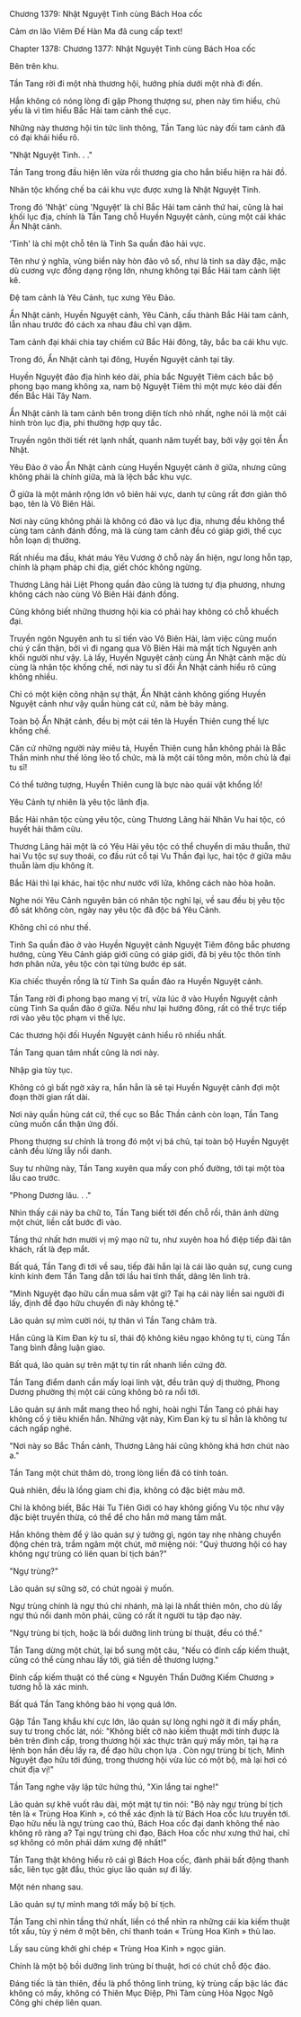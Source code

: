 




Chương 1379: Nhật Nguyệt Tinh cùng Bách Hoa cốc


Cảm ơn lão Viêm Đế Hàn Ma đã cung cấp text!

Chapter 1378: Chương 1377: Nhật Nguyệt Tinh cùng Bách Hoa cốc

Bên trên khu.

Tần Tang rời đi một nhà thương hội, hướng phía dưới một nhà đi đến.

Hắn không có nóng lòng đi gặp Phong thượng sư, phen này tìm hiểu, chủ yếu là vì tìm hiểu Bắc Hải tam cảnh thế cục.

Những này thương hội tin tức linh thông, Tần Tang lúc này đối tam cảnh đã có đại khái hiểu rõ.

"Nhật Nguyệt Tinh. . ."

Tần Tang trong đầu hiện lên vừa rồi thương gia cho hắn biểu hiện ra hải đồ.

Nhân tộc khống chế ba cái khu vực được xưng là Nhật Nguyệt Tinh.

Trong đó 'Nhật' cùng 'Nguyệt' là chỉ Bắc Hải tam cảnh thứ hai, cũng là hai khối lục địa, chính là Tần Tang chỗ Huyền Nguyệt cảnh, cùng một cái khác Ẩn Nhật cảnh.

'Tinh' là chỉ một chỗ tên là Tinh Sa quần đảo hải vực.

Tên như ý nghĩa, vùng biển này hòn đảo vô số, như là tinh sa dày đặc, mặc dù cương vực đồng dạng rộng lớn, nhưng không tại Bắc Hải tam cảnh liệt kê.

Đệ tam cảnh là Yêu Cảnh, tục xưng Yêu Đảo.

Ẩn Nhật cảnh, Huyền Nguyệt cảnh, Yêu Cảnh, cấu thành Bắc Hải tam cảnh, lẫn nhau trước đó cách xa nhau đâu chỉ vạn dặm.

Tam cảnh đại khái chia tay chiếm cứ Bắc Hải đông, tây, bắc ba cái khu vực.

Trong đó, Ẩn Nhật cảnh tại đông, Huyền Nguyệt cảnh tại tây.

Huyền Nguyệt đảo địa hình kéo dài, phía bắc Nguyệt Tiêm cách bắc bộ phong bạo mang không xa, nam bộ Nguyệt Tiêm thì một mực kéo dài đến đến Bắc Hải Tây Nam.

Ẩn Nhật cảnh là tam cảnh bên trong diện tích nhỏ nhất, nghe nói là một cái hình tròn lục địa, phi thường hợp quy tắc.

Truyền ngôn thời tiết rét lạnh nhất, quanh năm tuyết bay, bởi vậy gọi tên Ẩn Nhật.

Yêu Đảo ở vào Ẩn Nhật cảnh cùng Huyền Nguyệt cảnh ở giữa, nhưng cũng không phải là chính giữa, mà là lệch bắc khu vực.

Ở giữa là một mảnh rộng lớn vô biên hải vực, danh tự cũng rất đơn giản thô bạo, tên là Vô Biên Hải.

Nơi này cũng không phải là không có đảo và lục địa, nhưng đều không thể cùng tam cảnh đánh đồng, mà là cùng tam cảnh đều có giáp giới, thế cục hỗn loạn dị thường.

Rất nhiều ma đầu, khát máu Yêu Vương ở chỗ này ẩn hiện, ngư long hỗn tạp, chính là phạm pháp chi địa, giết chóc không ngừng.

Thương Lãng hải Liệt Phong quần đảo cũng là tương tự địa phương, nhưng không cách nào cùng Vô Biên Hải đánh đồng.

Cũng không biết những thương hội kia có phải hay không có chỗ khuếch đại.

Truyền ngôn Nguyên anh tu sĩ tiến vào Vô Biên Hải, làm việc cũng muốn chú ý cẩn thận, bởi vì đi ngang qua Vô Biên Hải mà mất tích Nguyên anh khối người như vậy. Là lấy, Huyền Nguyệt cảnh cùng Ẩn Nhật cảnh mặc dù cùng là nhân tộc khống chế, nơi này tu sĩ đối Ẩn Nhật cảnh hiểu rõ cũng không nhiều.

Chỉ có một kiện công nhận sự thật, Ẩn Nhật cảnh không giống Huyền Nguyệt cảnh như vậy quần hùng cát cứ, năm bè bảy mảng.

Toàn bộ Ẩn Nhật cảnh, đều bị một cái tên là Huyền Thiên cung thế lực khống chế.

Căn cứ những người này miêu tả, Huyền Thiên cung hẳn không phải là Bắc Thần minh như thế lỏng lẻo tổ chức, mà là một cái tông môn, môn chủ là đại tu sĩ!

Có thể tưởng tượng, Huyền Thiên cung là bực nào quái vật khổng lồ!

Yêu Cảnh tự nhiên là yêu tộc lãnh địa.

Bắc Hải nhân tộc cùng yêu tộc, cùng Thương Lãng hải Nhân Vu hai tộc, có huyết hải thâm cừu.

Thương Lãng hải một là có Yêu Hải yêu tộc có thể chuyển di mâu thuẫn, thứ hai Vu tộc sự suy thoái, co đầu rút cổ tại Vu Thần đại lục, hai tộc ở giữa mâu thuẫn làm dịu không ít.

Bắc Hải thì lại khác, hai tộc như nước với lửa, không cách nào hòa hoãn.

Nghe nói Yêu Cảnh nguyên bản có nhân tộc nghỉ lại, về sau đều bị yêu tộc đồ sát không còn, ngày nay yêu tộc đã độc bá Yêu Cảnh.

Không chỉ có như thế.

Tinh Sa quần đảo ở vào Huyền Nguyệt cảnh Nguyệt Tiêm đông bắc phương hướng, cùng Yêu Cảnh giáp giới cũng có giáp giới, đã bị yêu tộc thôn tính hơn phân nửa, yêu tộc còn tại từng bước ép sát.

Kia chiếc thuyền rồng là từ Tinh Sa quần đảo ra Huyền Nguyệt cảnh.

Tần Tang rời đi phong bạo mang vị trí, vừa lúc ở vào Huyền Nguyệt cảnh cùng Tinh Sa quần đảo ở giữa. Nếu như lại hướng đông, rất có thể trực tiếp rơi vào yêu tộc phạm vi thế lực.

Các thương hội đối Huyền Nguyệt cảnh hiểu rõ nhiều nhất.

Tần Tang quan tâm nhất cũng là nơi này.

Nhập gia tùy tục.

Không có gì bất ngờ xảy ra, hắn hẳn là sẽ tại Huyền Nguyệt cảnh đợi một đoạn thời gian rất dài.

Nơi này quần hùng cát cứ, thế cục so Bắc Thần cảnh còn loạn, Tần Tang cũng muốn cẩn thận ứng đối.

Phong thượng sư chính là trong đó một vị bá chủ, tại toàn bộ Huyền Nguyệt cảnh đều lừng lẫy nổi danh.

Suy tư những này, Tần Tang xuyên qua mấy con phố đường, tới tại một tòa lầu cao trước.

"Phong Dương lâu. . ."

Nhìn thấy cái này ba chữ to, Tần Tang biết tới đến chỗ rồi, thân ảnh dừng một chút, liền cất bước đi vào.

Tầng thứ nhất hơn mười vị mỹ mạo nữ tu, như xuyên hoa hồ điệp tiếp đãi tân khách, rất là đẹp mắt.

Bất quá, Tần Tang đi tới về sau, tiếp đãi hắn lại là cái lão quản sự, cung cung kính kính đem Tần Tang dẫn tới lầu hai tĩnh thất, dâng lên linh trà.

"Minh Nguyệt đạo hữu cần mua sắm vật gì? Tại hạ cái này liền sai người đi lấy, định để đạo hữu chuyến đi này không tệ."

Lão quản sự mỉm cười nói, tự thân vì Tần Tang châm trà.

Hắn cũng là Kim Đan kỳ tu sĩ, thái độ không kiêu ngạo không tự ti, cùng Tần Tang bình đẳng luận giao.

Bất quá, lão quản sự trên mặt tự tin rất nhanh liền cứng đờ.

Tần Tang điểm danh cần mấy loại linh vật, đều trân quý dị thường, Phong Dương phường thị một cái cũng không bỏ ra nổi tới.

Lão quản sự ánh mắt mang theo hồ nghi, hoài nghi Tần Tang có phải hay không cố ý tiêu khiển hắn. Những vật này, Kim Đan kỳ tu sĩ hẳn là không tư cách ngấp nghé.

"Nơi này so Bắc Thần cảnh, Thương Lãng hải cũng không khá hơn chút nào a."

Tần Tang một chút thăm dò, trong lòng liền đã có tính toán.

Quả nhiên, đều là lồng giam chi địa, không có đặc biệt màu mỡ.

Chỉ là không biết, Bắc Hải Tu Tiên Giới có hay không giống Vu tộc như vậy đặc biệt truyền thừa, có thể để cho hắn mở mang tầm mắt.

Hắn không thèm để ý lão quản sự ý tưởng gì, ngón tay nhẹ nhàng chuyển động chén trà, trầm ngâm một chút, mở miệng nói: "Quý thương hội có hay không ngự trùng có liên quan bí tịch bán?"

"Ngự trùng?"

Lão quản sự sững sờ, có chút ngoài ý muốn.

Ngự trùng chính là ngự thú chi nhánh, mà lại là nhất thiên môn, cho dù lấy ngự thú nổi danh môn phái, cũng có rất ít người tu tập đạo này.

"Ngự trùng bí tịch, hoặc là bồi dưỡng linh trùng bí thuật, đều có thể."

Tần Tang dừng một chút, lại bổ sung một câu, "Nếu có đỉnh cấp kiếm thuật, cũng có thể cùng nhau lấy tới, giá tiền dễ thương lượng."

Đỉnh cấp kiếm thuật có thể cùng « Nguyên Thần Dưỡng Kiếm Chương » tương hỗ là xác minh.

Bất quá Tần Tang không báo hi vọng quá lớn.

Gặp Tần Tang khẩu khí cực lớn, lão quản sự lòng nghi ngờ ít đi mấy phần, suy tư trong chốc lát, nói: "Không biết cỡ nào kiếm thuật mới tính được là bên trên đỉnh cấp, trong thương hội xác thực trân quý mấy môn, tại hạ ra lệnh bọn hắn đều lấy ra, để đạo hữu chọn lựa . Còn ngự trùng bí tịch, Minh Nguyệt đạo hữu tới đúng, trong thương hội vừa lúc có một bộ, mà lại hơi có chút địa vị!"

Tần Tang nghe vậy lập tức hứng thú, "Xin lắng tai nghe!"

Lão quản sự khẽ vuốt râu dài, một mặt tự tin nói: "Bộ này ngự trùng bí tịch tên là « Trùng Hoa Kinh », có thể xác định là từ Bách Hoa cốc lưu truyền tới. Đạo hữu nếu là ngự trùng cao thủ, Bách Hoa cốc đại danh không thể nào không rõ ràng a? Tại ngự trùng chi đạo, Bách Hoa cốc như xưng thứ hai, chỉ sợ không có môn phái dám xưng đệ nhất!"

Tần Tang thật không hiểu rõ cái gì Bách Hoa cốc, đành phải bất động thanh sắc, liên tục gật đầu, thúc giục lão quản sự đi lấy.

Một nén nhang sau.

Lão quản sự tự mình mang tới mấy bộ bí tịch.

Tần Tang chỉ nhìn tầng thứ nhất, liền có thể nhìn ra những cái kia kiếm thuật tốt xấu, tùy ý ném ở một bên, chỉ thanh toán « Trùng Hoa Kinh » thù lao.

Lấy sau cùng khởi ghi chép « Trùng Hoa Kinh » ngọc giản.

Chính là một bộ bồi dưỡng linh trùng bí thuật, hơi có chút chỗ độc đáo.

Đáng tiếc là tàn thiên, đều là phổ thông linh trùng, kỳ trùng cấp bậc lác đác không có mấy, không có Thiên Mục Điệp, Phì Tàm cùng Hỏa Ngọc Ngô Công ghi chép liên quan.




